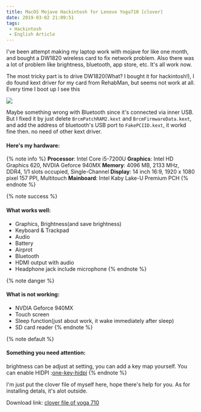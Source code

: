 ```yaml
---
title: MacOS Mojave Hackintosh for Lenovo Yoga710 [clover]
date: 2019-03-02 21:09:51
tags: 
 - Hackintosh
 - English Article
---
```

I've been attempt making my laptop work with mojave for like one month, and bought a DW1820 wireless card to fix network problem.  Also there was a lot of problem like brightness, bluetooth, app store, etc. It's all work now.
<!--more-->

The most tricky part is to drive DW1820(What? I bought it for hackintosh!), I do found kext driver for my card from RehabMan, but seems not work at all. Every time I boot up I see this

![](https://xiaoxx.oss-cn-beijing.aliyuncs.com/blog-img/hackintosh-of-yoga710/error1.jpg)

Maybe something wrong with Bluetooth since it's connected via inner USB. But I fixed it by just delete `BrcmPatchRAM2.kext` and `BrcmFirmwareData.kext`, and add the address of bluetooth's USB port to `FakePCIID.kext`, it workd fine then. no  need of other kext driver.

#### Here's my hardware:
{% note info %}
**Processor**: Intel Core i5-7200U
**Graphics**: Intel HD Graphics 620, NVDIA Geforce 940MX
**Memory**: 4096 MB, 2133 MHz, DDR4, 1/1 slots occupied, Single-Channel
**Display**: 14 inch 16:9, 1920 x 1080 pixel 157 PPI, Multitouch
**Mainboard**: Intel Kaby Lake-U Premium PCH
{% endnote %}

{% note success %}
#### What works well:
- Graphics, Brightness(and save brightness)
- Keyboard & Trackpad
- Audio
- Battery
- Airprot
- Bluetooth
- HDMI output with audio
- Headphone jack include microphone
{% endnote %}

{% note danger %}
#### What is not working:
- NVDIA Geforce 940MX
- Touch screen
- Sleep function(just about work, it wake immediately after sleep)
- SD card reader
{% endnote %}

{% note default %}
#### Something you need attention:
brightness can be adjust at setting, you can add a key map yourself.
You can enable HIDPI :[one-key-hidpi](https://github.com/xzhih/one-key-hidpi)
{% endnote %}

I'm just put the clover file of myself here, hope there's help for you. As for installing detals, it's alot outside.

Download link: [clover file of yoga 710](CLOVER.zip)
